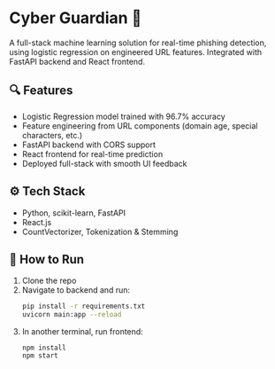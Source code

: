 # Cyber Guardian 🔐

A full-stack machine learning solution for real-time phishing detection, using logistic regression on engineered URL features. Integrated with FastAPI backend and React frontend.

## 🔍 Features
- Logistic Regression model trained with 96.7% accuracy
- Feature engineering from URL components (domain age, special characters, etc.)
- FastAPI backend with CORS support
- React frontend for real-time prediction
- Deployed full-stack with smooth UI feedback

## ⚙️ Tech Stack
- Python, scikit-learn, FastAPI
- React.js
- CountVectorizer, Tokenization & Stemming

## 🚀 How to Run
1. Clone the repo
2. Navigate to backend and run:
   ```bash
   pip install -r requirements.txt
   uvicorn main:app --reload
3. In another terminal, run frontend:
   ```
   npm install
   npm start
